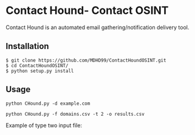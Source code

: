 # Contact Hound- Contact OSINT
Contact Hound is an automated email gathering/notification delivery tool.

## Installation

```
$ git clone https://github.com/MDHD99/ContactHoundOSINT.git
$ cd ContactHoundOSINT/
$ python setup.py install
```
## Usage

```
python CHound.py -d example.com 
```

```
python CHound.py -f domains.csv -t 2 -o results.csv
```
Example of type two input file:



